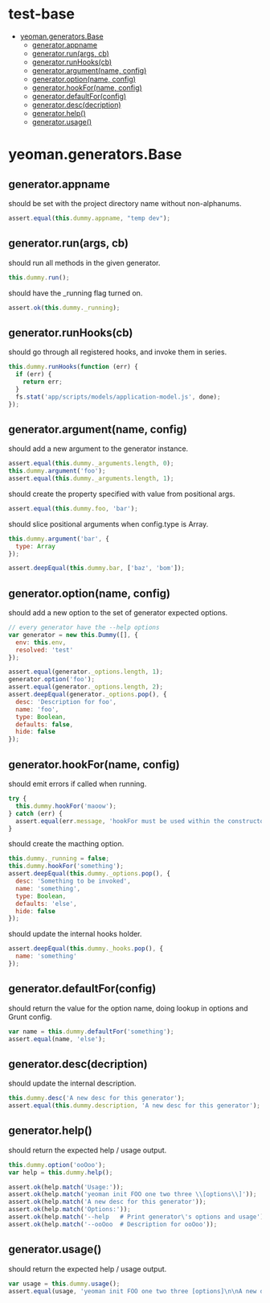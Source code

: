 # test-base
   - [yeoman.generators.Base](#yeomangeneratorsbase)
     - [generator.appname](#yeomangeneratorsbase-generatorappname)
     - [generator.run(args, cb)](#yeomangeneratorsbase-generatorrunargs-cb)
     - [generator.runHooks(cb)](#yeomangeneratorsbase-generatorrunhookscb)
     - [generator.argument(name, config)](#yeomangeneratorsbase-generatorargumentname-config)
     - [generator.option(name, config)](#yeomangeneratorsbase-generatoroptionname-config)
     - [generator.hookFor(name, config)](#yeomangeneratorsbase-generatorhookforname-config)
     - [generator.defaultFor(config)](#yeomangeneratorsbase-generatordefaultforconfig)
     - [generator.desc(decription)](#yeomangeneratorsbase-generatordescdecription)
     - [generator.help()](#yeomangeneratorsbase-generatorhelp)
     - [generator.usage()](#yeomangeneratorsbase-generatorusage)
<a name=""></a>
 
<a name="yeomangeneratorsbase"></a>
# yeoman.generators.Base
<a name="yeomangeneratorsbase-generatorappname"></a>
## generator.appname
should be set with the project directory name without non-alphanums.

```js
assert.equal(this.dummy.appname, "temp dev");
```

<a name="yeomangeneratorsbase-generatorrunargs-cb"></a>
## generator.run(args, cb)
should run all methods in the given generator.

```js
this.dummy.run();
```

should have the _running flag turned on.

```js
assert.ok(this.dummy._running);
```

<a name="yeomangeneratorsbase-generatorrunhookscb"></a>
## generator.runHooks(cb)
should go through all registered hooks, and invoke them in series.

```js
this.dummy.runHooks(function (err) {
  if (err) {
    return err;
  }
  fs.stat('app/scripts/models/application-model.js', done);
});
```

<a name="yeomangeneratorsbase-generatorargumentname-config"></a>
## generator.argument(name, config)
should add a new argument to the generator instance.

```js
assert.equal(this.dummy._arguments.length, 0);
this.dummy.argument('foo');
assert.equal(this.dummy._arguments.length, 1);
```

should create the property specified with value from positional args.

```js
assert.equal(this.dummy.foo, 'bar');
```

should slice positional arguments when config.type is Array.

```js
this.dummy.argument('bar', {
  type: Array
});

assert.deepEqual(this.dummy.bar, ['baz', 'bom']);
```

<a name="yeomangeneratorsbase-generatoroptionname-config"></a>
## generator.option(name, config)
should add a new option to the set of generator expected options.

```js
// every generator have the --help options
var generator = new this.Dummy([], {
  env: this.env,
  resolved: 'test'
});

assert.equal(generator._options.length, 1);
generator.option('foo');
assert.equal(generator._options.length, 2);
assert.deepEqual(generator._options.pop(), {
  desc: 'Description for foo',
  name: 'foo',
  type: Boolean,
  defaults: false,
  hide: false
});
```

<a name="yeomangeneratorsbase-generatorhookforname-config"></a>
## generator.hookFor(name, config)
should emit errors if called when running.

```js
try {
  this.dummy.hookFor('maoow');
} catch (err) {
  assert.equal(err.message, 'hookFor must be used within the constructor only');
}
```

should create the macthing option.

```js
this.dummy._running = false;
this.dummy.hookFor('something');
assert.deepEqual(this.dummy._options.pop(), {
  desc: 'Something to be invoked',
  name: 'something',
  type: Boolean,
  defaults: 'else',
  hide: false
});
```

should update the internal hooks holder.

```js
assert.deepEqual(this.dummy._hooks.pop(), {
  name: 'something'
});
```

<a name="yeomangeneratorsbase-generatordefaultforconfig"></a>
## generator.defaultFor(config)
should return the value for the option name, doing lookup in options and Grunt config.

```js
var name = this.dummy.defaultFor('something');
assert.equal(name, 'else');
```

<a name="yeomangeneratorsbase-generatordescdecription"></a>
## generator.desc(decription)
should update the internal description.

```js
this.dummy.desc('A new desc for this generator');
assert.equal(this.dummy.description, 'A new desc for this generator');
```

<a name="yeomangeneratorsbase-generatorhelp"></a>
## generator.help()
should return the expected help / usage output.

```js
this.dummy.option('ooOoo');
var help = this.dummy.help();

assert.ok(help.match('Usage:'));
assert.ok(help.match('yeoman init FOO one two three \\[options\\]'));
assert.ok(help.match('A new desc for this generator'));
assert.ok(help.match('Options:'));
assert.ok(help.match('--help   # Print generator\'s options and usage'));
assert.ok(help.match('--ooOoo  # Description for ooOoo'));
```

<a name="yeomangeneratorsbase-generatorusage"></a>
## generator.usage()
should return the expected help / usage output.

```js
var usage = this.dummy.usage();
assert.equal(usage, 'yeoman init FOO one two three [options]\n\nA new desc for this generator');
```

